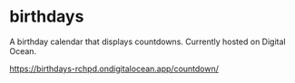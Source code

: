 # birthdays
A birthday calendar that displays countdowns. Currently hosted on Digital Ocean. 

https://birthdays-rchpd.ondigitalocean.app/countdown/
